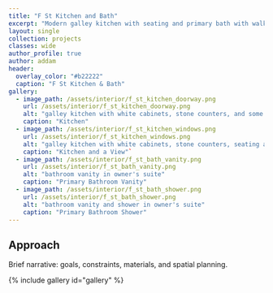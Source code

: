 ```yaml
---
title: "F St Kitchen and Bath"
excerpt: "Modern galley kitchen with seating and primary bath with walk-in shower and floating vanity."
layout: single
collection: projects
classes: wide
author_profile: true
author: addam
header:
  overlay_color: "#b22222"
  caption: "F St Kitchen & Bath"
gallery:
  - image_path: /assets/interior/f_st_kitchen_doorway.png
    url: /assets/interior/f_st_kitchen_doorway.png
    alt: "galley kitchen with white cabinets, stone counters, and some open shelving"
    caption: "Kitchen"
  - image_path: /assets/interior/f_st_kitchen_windows.png
    url: /assets/interior/f_st_kitchen_windows.png
    alt: "galley kitchen with white cabinets, stone counters, seating area, and french doors to patio"
    caption: "Kitchen and a View"`
  - image_path: /assets/interior/f_st_bath_vanity.png
    url: /assets/interior/f_st_bath_vanity.png
    alt: "bathroom vanity in owner's suite"
    caption: "Primary Bathroom Vanity"
  - image_path: /assets/interior/f_st_bath_shower.png
    url: /assets/interior/f_st_bath_shower.png
    alt: "bathroom vanity and shower in owner's suite"
    caption: "Primary Bathroom Shower"
---
```


## Approach
Brief narrative: goals, constraints, materials, and spatial planning.

{% include gallery id="gallery" %}


